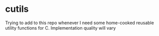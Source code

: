 # cutils
Trying to add to this repo whenever I need some home-cooked reusable utility functions for C. Implementation quality will vary
